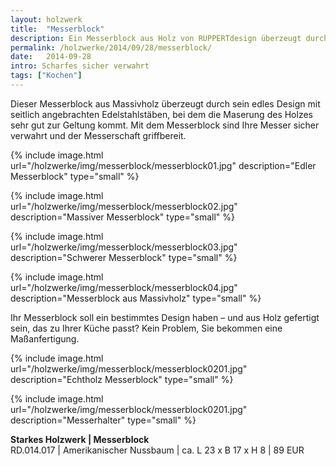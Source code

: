 ```yaml
---
layout: holzwerk
title:  "Messerblock"
description: Ein Messerblock aus Holz von RUPPERTdesign überzeugt durch sein edles Design. Ein Messerblock von RUPPERTdesign wird passend für Ihre Messer gefertigt.
permalink: /holzwerke/2014/09/28/messerblock/
date:   2014-09-28
intro: Scharfes sicher verwahrt
tags: ["Kochen"]
---
```


Dieser Messerblock aus Massivholz überzeugt durch sein edles Design mit seitlich angebrachten Edelstahlstäben, 
bei dem die Maserung des Holzes sehr gut zur Geltung kommt. 
Mit dem Messerblock sind Ihre Messer sicher verwahrt und der Messerschaft griffbereit. 

{% include image.html url="/holzwerke/img/messerblock/messerblock01.jpg" description="Edler Messerblock" type="small" %}

{% include image.html url="/holzwerke/img/messerblock/messerblock02.jpg" description="Massiver Messerblock" type="small" %}

{% include image.html url="/holzwerke/img/messerblock/messerblock03.jpg" description="Schwerer Messerblock" type="small" %}

{% include image.html url="/holzwerke/img/messerblock/messerblock04.jpg" description="Messerblock aus Massivholz" type="small" %}

Ihr Messerblock soll ein bestimmtes Design haben – und aus Holz gefertigt sein, 
das zu Ihrer Küche passt? 
Kein Problem, Sie bekommen eine Maßanfertigung.

{% include image.html url="/holzwerke/img/messerblock/messerblock0201.jpg" description="Echtholz Messerblock" type="small" %}

{% include image.html url="/holzwerke/img/messerblock/messerblock0201.jpg" description="Messerhalter" type="small" %}

**Starkes Holzwerk \| Messerblock**   
	RD.014.017  \| 	Amerikanischer Nussbaum \| ca. L 23 x B 17 x H 8 \| 89 EUR

